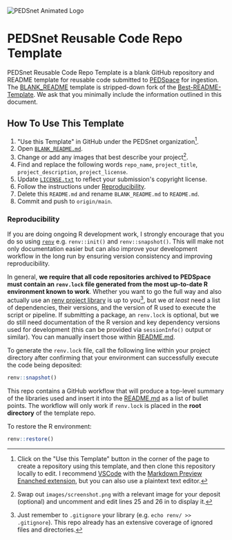 ![PEDSnet Animated Logo](images/PEDSnetLogo.gif)
# PEDSnet Reusable Code Repo Template

PEDSnet Reusable Code Repo Template is a blank GitHub repository and README template for reusable code submitted to [PEDSpace](https://pedsnet.org/metadata/home) for ingestion. The [BLANK_README](BLANK_README.md) template is stripped-down fork of the [Best-README-Template](https://github.com/othneildrew/Best-README-Template). We ask that you minimally include the information outlined in this document. 

## How To Use This Template
1. "Use this Template" in GitHub under the PEDSnet organization[^1].
2. Open [`BLANK_README.md`](BLANK_README.md).
3. Change or add any images that best describe your project[^2].
4. Find and replace the following words `repo_name`, `project_title`, `project_description`, `project_license`.
5. Update [`LICENSE.txt`](LICENSE.txt) to reflect your submission's copyright license.
6. Follow the instructions under <a href="#reproducibility">Reproducibility</a>.
7. Delete this `README.md` and rename `BLANK_README.md` to `README.md`.
8. Commit and push to `origin/main`.

### Reproducibility

If you are doing ongoing R development work, I strongly encourage that you do so using [`renv`](https://rstudio.github.io/renv/index.html) e.g. `renv::init()` and `renv::snapshot()`. This will make not only documentation easier but can also improve your development workflow in the long run by ensuring version consistency and improving reproducibility. 

In general, **we require that all code repositories archived to PEDSpace must contain an `renv.lock` file generated from the most up-to-date R environment known to work**. Whether you want to go the full way and also actually use an [renv project library](https://rstudio.github.io/renv/reference/init.html) is up to you[^3], but we *at least* need a list of dependencies, their versions, and the version of R used to execute the script or pipeline. If submitting a package, an `renv.lock` is optional, but we do still need documentation of the R version and key dependency versions used for development (this can be provided via `sessionInfo()` output or similar). You can manually insert those within [README.md](BLANK_README.md#built-with).

To generate the `renv.lock` file, call the following line within your project directory after confirming that your environment can successfully execute the code being deposited:

```R
renv::snapshot()
```

This repo contains a GitHub workflow that will produce a top-level summary of the libraries used and insert it into the [README.md](BLANK_README.md#built-with) as a list of bullet points. The workflow will only work if `renv.lock` is placed in the **root directory** of the template repo.

To restore the R environment:

```R
renv::restore()
```


[^1]: Click on the "Use this Template" button in the corner of the page to create a repository using this template, and then clone this repository locally to edit. I recommend [VSCode](https://code.visualstudio.com/) with the [Markdown Preview Enanched extension](https://marketplace.visualstudio.com/items?itemName=shd101wyy.markdown-preview-enhanced), but you can also use a plaintext text editor.

[^2]: Swap out `images/screenshot.png` with a relevant image for your deposit (optional) and uncomment and edit lines 25 and 26 in to display it.

[^3]: Just remember to `.gitignore` your library (e.g. `echo renv/ >> .gitignore`). This repo already has an extensive coverage of ignored files and directories.